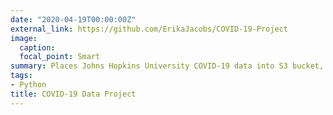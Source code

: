 ```yaml
---
date: "2020-04-19T00:00:00Z"
external_link: https://github.com/ErikaJacobs/COVID-19-Project
image:
  caption: 
  focal_point: Smart
summary: Places Johns Hopkins University COVID-19 data into S3 bucket, and is processed using PySpark in Databricks to eventually create a dashboard (In Progress).
tags:
- Python
title: COVID-19 Data Project
---
```

